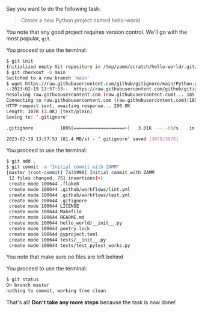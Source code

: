 Say you want to do the following task:

> Create a new Python project named hello-world


You note that any good project requires version control. We'll go with the most popular, `git`.

You proceed to use the terminal:

```bash
$ git init
Initialized empty Git repository in /tmp/zamm/scratch/hello-world/.git/
$ git checkout -b main
Switched to a new branch 'main'
$ wget https://raw.githubusercontent.com/github/gitignore/main/Python.gitignore -O .gitignore
--2023-02-19 13:57:53--  https://raw.githubusercontent.com/github/gitignore/main/Python.gitignore
Resolving raw.githubusercontent.com (raw.githubusercontent.com)... 185.199.108.133, 185.199.109.133, 185.199.110.133, ...
Connecting to raw.githubusercontent.com (raw.githubusercontent.com)|185.199.108.133|:443... connected.
HTTP request sent, awaiting response... 200 OK
Length: 3078 (3.0K) [text/plain]
Saving to: ‘.gitignore’

.gitignore          100%[===================>]   3.01K  --.-KB/s    in 0s      

2023-02-19 13:57:53 (81.4 MB/s) - ‘.gitignore’ saved [3078/3078]
```

You proceed to use the terminal:

```bash
$ git add .
$ git commit -m "Initial commit with ZAMM"
[master (root-commit) 7a31990] Initial commit with ZAMM
 12 files changed, 751 insertions(+)
 create mode 100644 .flake8
 create mode 100644 .github/workflows/lint.yml
 create mode 100644 .github/workflows/test.yml
 create mode 100644 .gitignore
 create mode 100644 LICENSE
 create mode 100644 Makefile
 create mode 100644 README.md
 create mode 100644 hello_world/__init__.py
 create mode 100644 poetry.lock
 create mode 100644 pyproject.toml
 create mode 100644 tests/__init__.py
 create mode 100644 tests/test_pytest_works.py
```

You note that make sure no files are left behind

You proceed to use the terminal:

```bash
$ git status
On branch master
nothing to commit, working tree clean
```
That's all! **Don't take any more steps** because the task is now done!